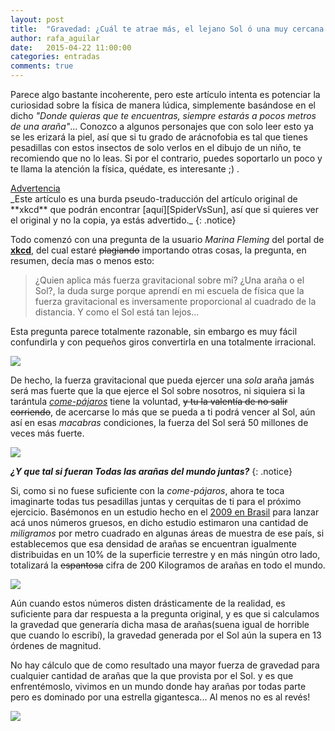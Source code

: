 ```yaml
---
layout: post
title:  "Gravedad: ¿Cuál te atrae más, el lejano Sol ó una muy cercana araña?"
author: rafa_aguilar
date:   2015-04-22 11:00:00
categories: entradas
comments: true
---
```


Parece algo bastante incoherente, pero este artículo intenta es potenciar la curiosidad sobre la física de manera lúdica, simplemente basándose en el dicho *"Donde quieras que te encuentras, siempre estarás a pocos metros de una araña"*... Conozco a algunos personajes que con solo leer esto ya se les erizará la piel, así que si tu grado de arácnofobia es tal que tienes pesadillas con estos insectos de solo verlos en el dibujo de un niño, te recomiendo que no lo leas.  Si por el contrario, puedes soportarlo un poco y te llama la atención la física, quédate, es interesante ;) .

<div markdown="0"><a href="#" class="btn btn-danger">Advertencia</a></div>
_Este artículo es una burda pseudo-traducción del artículo original de  **xkcd** que podrán encontrar [aquí][SpiderVsSun], así que si quieres ver el original y no la copia, ya estás advertido._
{: .notice}

Todo comenzó con una pregunta de la usuario *Marina Fleming* del portal de **[xkcd][WhatIf]**, del cual estaré <s>plagiando</s> importando otras cosas, la pregunta, en resumen, decía mas o menos esto:

>¿Quien aplica más fuerza gravitacional sobre mí? ¿Una araña o el Sol?, la duda surge porque aprendí en mi escuela de física que la fuerza gravitacional es inversamente proporcional al cuadrado de la distancia. Y como el Sol está tan lejos...

Esta pregunta parece totalmente razonable, sin embargo es muy fácil confundirla y con pequeños giros convertirla en una totalmente irracional.

![][irracional]


De hecho, la fuerza gravitacional que pueda ejercer una *sola* araña jamás será mas fuerte que la que ejerce el Sol sobre nosotros, ni siquiera si la tarántula *[come-pájaros][bird-eating]* tiene la voluntad, <s>y tu la valentía de no salir corriendo</s>, de acercarse lo más que se pueda a ti podrá vencer al Sol, aún así en esas *macabras* condiciones, la fuerza del Sol será 50 millones de veces más fuerte.

![][cobarde]

***¿Y que tal si fueran **Todas las arañas del mundo juntas**?***
{: .notice}

Si, como si no fuese suficiente con la *come-pájaros*, ahora te toca imaginarte todas tus pesadillas juntas y cerquitas de ti para el próximo ejercicio.  Basémonos en un estudio hecho en el [2009 en Brasil][estudio] para lanzar acá unos números gruesos, en dicho estudio estimaron una cantidad de *miligramos* por metro cuadrado en algunas áreas de muestra de ese país, si establecemos que esa densidad de arañas se encuentran igualmente distribuidas en un 10% de la superficie terrestre y en más ningún otro lado, totalizará la <s>espantosa</s> cifra de 200 Kilogramos de arañas en todo el mundo.

![][humanos]

Aún cuando estos números disten drásticamente de la realidad, es suficiente para dar respuesta a la pregunta original, y es que si calculamos la gravedad que generaría dicha masa de arañas(suena igual de horrible que cuando lo escribí), la gravedad generada por el Sol aún la supera en 13 órdenes de magnitud.

No hay cálculo que de como resultado una mayor fuerza de gravedad para cualquier cantidad de arañas que la que provista por el Sol. y es que enfrentémoslo, vivimos en un mundo donde hay arañas por todas parte pero es dominado por una estrella gigantesca... Al menos no es al revés!


![][SistemaAracnido]



[SpiderVsSun]:http://what-if.xkcd.com/136/
[WhatIf]:http://what-if.xkcd.com
[irracional]:http://what-if.xkcd.com/imgs/a/136/question.png
[bird-eating]:https://en.wikipedia.org/wiki/Goliath_birdeater
[cobarde]:http://what-if.xkcd.com/imgs/a/136/force.png
[estudio]:http://www.bioone.org/doi/pdf/10.1636/T08-21.1
[humanos]:http://what-if.xkcd.com/imgs/a/136/feet.png
[SistemaAracnido]:http://what-if.xkcd.com/imgs/a/136/planet.png